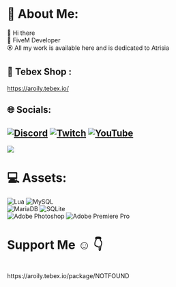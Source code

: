 # 💫 About Me:
👋 Hi there<br>🌸 FiveM Developer<br> 🏵️ All my work is available here and is dedicated to Atrisia

## 🛒 Tebex Shop :
https://aroily.tebex.io/

## 🌐 Socials:
[![Discord](https://img.shields.io/badge/Discord-%237289DA.svg?logo=discord&logoColor=white)](https://discord.gg/https://discord.gg/ppJAcSF4MZ ) [![Twitch](https://img.shields.io/badge/Twitch-%239146FF.svg?logo=Twitch&logoColor=white)](https://www.twitch.tv/aroily_) [![YouTube](https://img.shields.io/badge/YouTube-%23FF0000.svg?logo=YouTube&logoColor=white)](https://www.youtube.com/@AroiLyDev) 
---
[![](https://visitcount.itsvg.in/api?id=AroiLy&icon=2&color=1)](https://visitcount.itsvg.in)

# 💻 Assets:
![Lua](https://img.shields.io/badge/lua-%232C2D72.svg?style=for-the-badge&logo=lua&logoColor=white) ![MySQL](https://img.shields.io/badge/mysql-%2300f.svg?style=for-the-badge&logo=mysql&logoColor=white) <br>
![MariaDB](https://img.shields.io/badge/MariaDB-003545?style=for-the-badge&logo=mariadb&logoColor=white) ![SQLite](https://img.shields.io/badge/sqlite-%2307405e.svg?style=for-the-badge&logo=sqlite&logoColor=white) <br>
![Adobe Photoshop](https://img.shields.io/badge/adobephotoshop-%2331A8FF.svg?style=for-the-badge&logo=adobephotoshop&logoColor=white) ![Adobe Premiere Pro](https://img.shields.io/badge/Adobe%20Premiere%20Pro-9999FF.svg?style=for-the-badge&logo=Adobe%20Premiere%20Pro&logoColor=white)<br>

<h1>Support Me ☺ 👇</h1><br>
https://aroily.tebex.io/package/NOTFOUND
<br>


